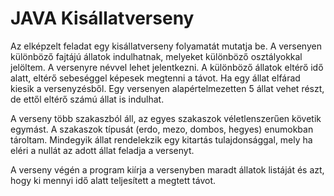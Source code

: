 # JAVA Kisállatverseny  

Az elképzelt feladat egy kisállatverseny folyamatát mutatja be. A versenyen különböző fajtájú állatok indulhatnak, melyeket különböző osztályokkal jelöltem. A versenyre névvel lehet jelentkezni. A különböző állatok eltérő idő alatt, eltérő sebeséggel képesek megtenni a távot. Ha egy állat elfárad kiesik a versenyzésből. Egy versenyen alapértelmezetten 5 állat vehet részt, de ettől eltérő számú állat is indulhat. 

A  verseny több szakaszból áll, az egyes szakaszok véletlenszerűen követik egymást. A szakaszok típusát (erdo, mezo, dombos, hegyes)  enumokban tároltam.
Mindegyik állat rendelekzik egy kitartás tulajdonsággal, mely ha eléri a nullát az adott állat feladja a versenyt. 

A verseny végén a program kiírja a versenyben maradt állatok listáját és azt, hogy ki mennyi idő alatt teljesített a megtett távot.

